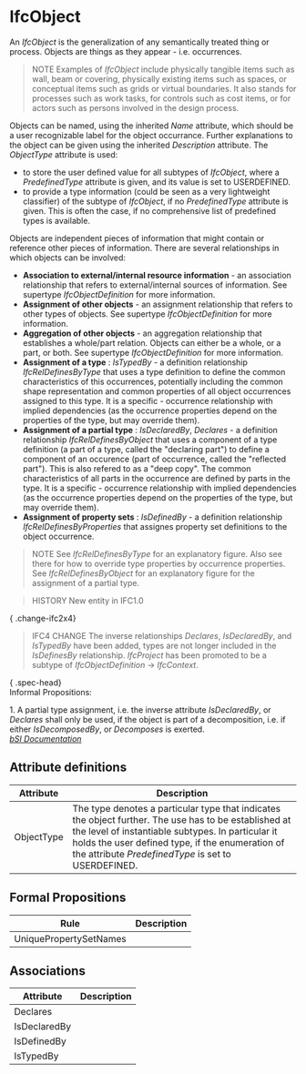 IfcObject
=========
An _IfcObject_ is the generalization of any semantically treated thing or
process. Objects are things as they appear - i.e. occurrences.  
  
> NOTE  Examples of _IfcObject_ include physically tangible items such as
> wall, beam or covering, physically existing items such as spaces, or
> conceptual items such as grids or virtual boundaries. It also stands for
> processes such as work tasks, for controls such as cost items, or for actors
> such as persons involved in the design process.  
  
Objects can be named, using the inherited _Name_ attribute, which should be a
user recognizable label for the object occurrance. Further explanations to the
object can be given using the inherited _Description_ attribute. The
_ObjectType_ attribute is used:  
  
* to store the user defined value for all subtypes of _IfcObject_, where a _PredefinedType_ attribute is given, and its value is set to USERDEFINED.  
* to provide a type information (could be seen as a very lightweight classifier) of the subtype of _IfcObject_, if no _PredefinedType_ attribute is given. This is often the case, if no comprehensive list of predefined types is available.  
  
Objects are independent pieces of information that might contain or reference
other pieces of information. There are several relationships in which objects
can be involved:  
  
* **Association to external/internal resource information** - an association relationship that refers to external/internal sources of information. See supertype _IfcObjectDefinition_ for more information.  
* **Assignment of other objects** - an assignment relationship that refers to other types of objects. See supertype _IfcObjectDefinition_ for more information.  
* **Aggregation of other objects** - an aggregation relationship that establishes a whole/part relation. Objects can either be a whole, or a part, or both. See supertype _IfcObjectDefinition_ for more information.  
* **Assignment of a type** : _IsTypedBy_ - a definition relationship _IfcRelDefinesByType_ that uses a type definition to define the common characteristics of this occurrences, potentially including the common shape representation and common properties of all object occurrences assigned to this type. It is a specific - occurrence relationship with implied dependencies (as the occurrence properties depend on the properties of the type, but may override them).  
* **Assignment of a partial type** : _IsDeclaredBy_, _Declares_ - a definition relationship _IfcRelDefinesByObject_ that uses a component of a type definition (a part of a type, called the "declaring part") to define a component of an occurence (part of occurrence, called the "reflected part"). This is also refered to as a "deep copy". The common characteristics of all parts in the occurrence are defined by parts in the type. It is a specific - occurrence relationship with implied dependencies (as the occurrence properties depend on the properties of the type, but may override them).   
* **Assignment of property sets** : _IsDefinedBy_ - a definition relationship _IfcRelDefinesByProperties_ that assignes property set definitions to the object occurrence.  
  
> NOTE  See _IfcRelDefinesByType_ for an explanatory figure. Also see there
> for how to override type properties by occurrence properties. See
> _IfcRelDefinesByObject_ for an explanatory figure for the assignment of a
> partial type.  
  
> HISTORY  New entity in IFC1.0  
  
{ .change-ifc2x4}  
> IFC4 CHANGE  The inverse relationships _Declares_, _IsDeclaredBy_, and
> _IsTypedBy_ have been added, types are not longer included in the
> _IsDefinesBy_ relationship. _IfcProject_ has been promoted to be a subtype
> of _IfcObjectDefinition_ -> _IfcContext_.  
  
{ .spec-head}  
Informal Propositions:  
  
1\. A partial type assignment, i.e. the inverse attribute _IsDeclaredBy_, or
_Declares_ shall only be used, if the object is part of a decomposition, i.e.
if either _IsDecomposedBy_, or _Decomposes_ is exerted.  
[ _bSI
Documentation_](https://standards.buildingsmart.org/IFC/DEV/IFC4_2/FINAL/HTML/schema/ifckernel/lexical/ifcobject.htm)


Attribute definitions
---------------------
| Attribute   | Description                                                                                                                                                                                                                                                          |
|-------------|----------------------------------------------------------------------------------------------------------------------------------------------------------------------------------------------------------------------------------------------------------------------|
| ObjectType  | The type denotes a particular type that indicates the object further. The use has to be established at the level of instantiable subtypes. In particular it holds the user defined type, if the enumeration of the attribute _PredefinedType_ is set to USERDEFINED. |

Formal Propositions
-------------------
| Rule                   | Description   |
|------------------------|---------------|
| UniquePropertySetNames |               |

Associations
------------
| Attribute    | Description   |
|--------------|---------------|
| Declares     |               |
| IsDeclaredBy |               |
| IsDefinedBy  |               |
| IsTypedBy    |               |

